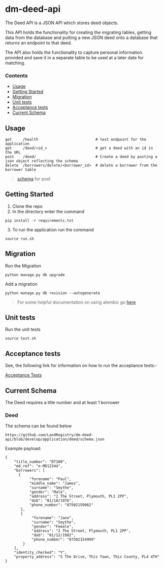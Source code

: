 # dm-deed-api

The Deed API is a JSON API which stores deed objects.

This API holds the functionality for creating the migrating tables, getting data
from the database and putting a new JSON deed onto a database that returns an endpoint to that deed.

The API also holds the functionality to capture personal information provided and save it in a
separate table to be used at a later date for matching.

### Contents

- [Usage](#usage)
- [Getting Started](#getting-started)
- [Migration](#migration)
- [Unit tests](#unit-tests)
- [Acceptance tests](#acceptance-tests)
- [Current Schema](#current-schema)

## Usage
```
get     /health                          # test endpoint for the application
get     /deed/<id_>                      # get a deed with an id in the URL
post    /deed/                           # Create a deed by posting a json object reflecting the schema
delete  /borrowers/delete/<borrower_id>  # delete a borrower from the borrower table

```
> [schema](#current-schema) for post

## Getting Started
1. Clone the repo
2. In the directory enter the command
```
pip install -r requirements.txt
```
3. To run the application run the command
```
source run.sh
```

## Migration

Run the Migration
```
python manage.py db upgrade
```

Add a migration

```
python manage.py db revision --autogenerate
```

> For some helpful documentation on using alembic go [here](alembic.md)

## Unit tests

Run the unit tests

```
source test.sh
```

## Acceptance tests

See, the following link for information on how to run the acceptance tests:-

[Acceptance Tests](https://github.com/LandRegistry/dm-acceptance-tests)

## Current Schema

The Deed requires a title number and at least 1 borrower

### Deed
The schema can be found below
```
https://github.com/LandRegistry/dm-deed-api/blob/develop/application/deed/schema.json
```
Example payload:
```
{
    "title_number": "DT100",
    "md_ref": "e-MD12344",
    "borrowers": [
      {
           "forename": "Paul",
           "middle_name": "James",
           "surname": "Smythe",
           "gender": "Male",
           "address": "2 The Street, Plymouth, PL1 2PP",
           "dob": "01/10/1976",
           "phone_number": "07502159062"
       },
       {
            "forename": "Jane",
            "surname": "Smythe",
            "gender": "Female",
            "address": "2 The Street, Plymouth, PL1 2PP",
            "dob": "01/12/1982",
            "phone_number": "07502154999"
        }
    ],
    "identity_checked": "Y",
    "property_address": "5 The Drive, This Town, This County, PL4 4TH"
}
```
